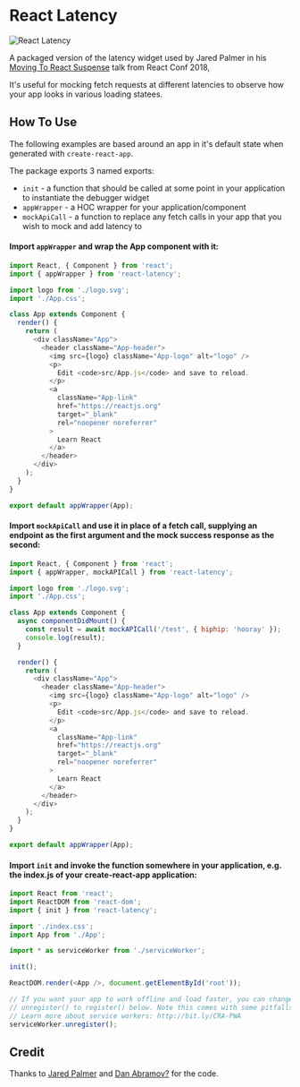 # React Latency

![React Latency](https://github.com/amogower/react-latency/raw/master/img/screenshot.png)

A packaged version of the latency widget used by Jared Palmer in his [Moving To React Suspense](https://www.youtube.com/watch?v=SCQgE4mTnjU) talk from React Conf 2018,

It's useful for mocking fetch requests at different latencies to observe how your app looks in various loading statees.

## How To Use

The following examples are based around an app in it's default state when generated with `create-react-app`.

The package exports 3 named exports:

- `init` - a function that should be called at some point in your application to instantiate the debugger widget
- `appWrapper` - a HOC wrapper for your application/component
- `mockApiCall` - a function to replace any fetch calls in your app that you wish to mock and add latency to

#### Import `appWrapper` and wrap the App component with it:

```javascript
import React, { Component } from 'react';
import { appWrapper } from 'react-latency';

import logo from './logo.svg';
import './App.css';

class App extends Component {
  render() {
    return (
      <div className="App">
        <header className="App-header">
          <img src={logo} className="App-logo" alt="logo" />
          <p>
            Edit <code>src/App.js</code> and save to reload.
          </p>
          <a
            className="App-link"
            href="https://reactjs.org"
            target="_blank"
            rel="noopener noreferrer"
          >
            Learn React
          </a>
        </header>
      </div>
    );
  }
}

export default appWrapper(App);
```

#### Import `mockApiCall` and use it in place of a fetch call, supplying an endpoint as the first argument and the mock success response as the second:

```javascript
import React, { Component } from 'react';
import { appWrapper, mockAPICall } from 'react-latency';

import logo from './logo.svg';
import './App.css';

class App extends Component {
  async componentDidMount() {
    const result = await mockAPICall('/test', { hiphip: 'hooray' });
    console.log(result);
  }

  render() {
    return (
      <div className="App">
        <header className="App-header">
          <img src={logo} className="App-logo" alt="logo" />
          <p>
            Edit <code>src/App.js</code> and save to reload.
          </p>
          <a
            className="App-link"
            href="https://reactjs.org"
            target="_blank"
            rel="noopener noreferrer"
          >
            Learn React
          </a>
        </header>
      </div>
    );
  }
}

export default appWrapper(App);
```

#### Import `init` and invoke the function somewhere in your application, e.g. the index.js of your create-react-app application:

```javascript
import React from 'react';
import ReactDOM from 'react-dom';
import { init } from 'react-latency';

import './index.css';
import App from './App';

import * as serviceWorker from './serviceWorker';

init();

ReactDOM.render(<App />, document.getElementById('root'));

// If you want your app to work offline and load faster, you can change
// unregister() to register() below. Note this comes with some pitfalls.
// Learn more about service workers: http://bit.ly/CRA-PWA
serviceWorker.unregister();
```

## Credit

Thanks to [Jared Palmer](https://github.com/jaredpalmer) and [Dan Abramov?](https://github.com/gaearon) for the code.
